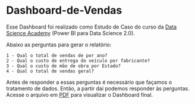 # Dashboard-de-Vendas

Esse Dashboard foi realizado como Estudo de Caso do curso da [Data Science Academy](https://www.datascienceacademy.com.br) (Power BI para Data Science 2.0).

Abaixo as perguntas para gerar o relatório:

    1 - Qual o total de vendas de por ano?
    2 - Qual o custo de entrega do veículo por fabricante?
    3 - Qual o custo de mão de obra por Estado?
    4 - Qual o total de vendas geral?
      
Antes de responder a essas perguntas é necessário que façamos o tratamento de dados. Então, a partir daí podemos responder às perguntas. Acesse o arquivo em [PDF](https://github.com/maisonhenrique/dashboard-powerbi/blob/4db969b9b5ae4959ebcbcd48f83e423dcda6f0ed/Estudo_de_Caso_1/EstudoCaso1.pdf) para visualizar o Dashboard final. 
